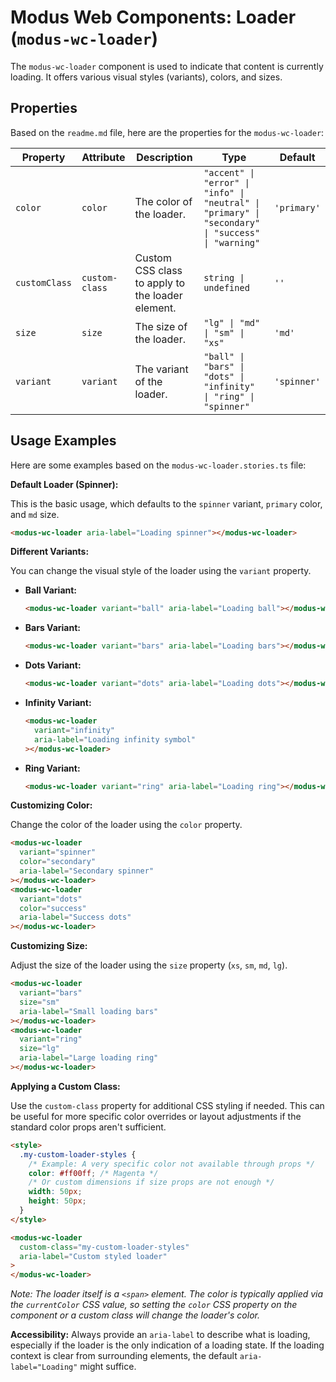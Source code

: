 # Modus Web Components: Loader (`modus-wc-loader`)

The `modus-wc-loader` component is used to indicate that content is currently loading. It offers various visual styles (variants), colors, and sizes.

## Properties

Based on the `readme.md` file, here are the properties for the `modus-wc-loader`:

| Property      | Attribute      | Description                                      | Type                                                                                               | Default     |
| ------------- | -------------- | ------------------------------------------------ | -------------------------------------------------------------------------------------------------- | ----------- |
| `color`       | `color`        | The color of the loader.                         | `"accent" \| "error" \| "info" \| "neutral" \| "primary" \| "secondary" \| "success" \| "warning"` | `'primary'` |
| `customClass` | `custom-class` | Custom CSS class to apply to the loader element. | `string \| undefined`                                                                              | `''`        |
| `size`        | `size`         | The size of the loader.                          | `"lg" \| "md" \| "sm" \| "xs"`                                                                     | `'md'`      |
| `variant`     | `variant`      | The variant of the loader.                       | `"ball" \| "bars" \| "dots" \| "infinity" \| "ring" \| "spinner"`                                  | `'spinner'` |

## Usage Examples

Here are some examples based on the `modus-wc-loader.stories.ts` file:

**Default Loader (Spinner):**

This is the basic usage, which defaults to the `spinner` variant, `primary` color, and `md` size.

```html
<modus-wc-loader aria-label="Loading spinner"></modus-wc-loader>
```

**Different Variants:**

You can change the visual style of the loader using the `variant` property.

- **Ball Variant:**
  ```html
  <modus-wc-loader variant="ball" aria-label="Loading ball"></modus-wc-loader>
  ```
- **Bars Variant:**
  ```html
  <modus-wc-loader variant="bars" aria-label="Loading bars"></modus-wc-loader>
  ```
- **Dots Variant:**
  ```html
  <modus-wc-loader variant="dots" aria-label="Loading dots"></modus-wc-loader>
  ```
- **Infinity Variant:**
  ```html
  <modus-wc-loader
    variant="infinity"
    aria-label="Loading infinity symbol"
  ></modus-wc-loader>
  ```
- **Ring Variant:**
  ```html
  <modus-wc-loader variant="ring" aria-label="Loading ring"></modus-wc-loader>
  ```

**Customizing Color:**

Change the color of the loader using the `color` property.

```html
<modus-wc-loader
  variant="spinner"
  color="secondary"
  aria-label="Secondary spinner"
></modus-wc-loader>
<modus-wc-loader
  variant="dots"
  color="success"
  aria-label="Success dots"
></modus-wc-loader>
```

**Customizing Size:**

Adjust the size of the loader using the `size` property (`xs`, `sm`, `md`, `lg`).

```html
<modus-wc-loader
  variant="bars"
  size="sm"
  aria-label="Small loading bars"
></modus-wc-loader>
<modus-wc-loader
  variant="ring"
  size="lg"
  aria-label="Large loading ring"
></modus-wc-loader>
```

**Applying a Custom Class:**

Use the `custom-class` property for additional CSS styling if needed. This can be useful for more specific color overrides or layout adjustments if the standard color props aren't sufficient.

```html
<style>
  .my-custom-loader-styles {
    /* Example: A very specific color not available through props */
    color: #ff00ff; /* Magenta */
    /* Or custom dimensions if size props are not enough */
    width: 50px;
    height: 50px;
  }
</style>

<modus-wc-loader
  custom-class="my-custom-loader-styles"
  aria-label="Custom styled loader"
>
</modus-wc-loader>
```

_Note: The loader itself is a `<span>` element. The color is typically applied via the `currentColor` CSS value, so setting the `color` CSS property on the component or a custom class will change the loader's color._

**Accessibility:**
Always provide an `aria-label` to describe what is loading, especially if the loader is the only indication of a loading state. If the loading context is clear from surrounding elements, the default `aria-label="Loading"` might suffice.

```

```
